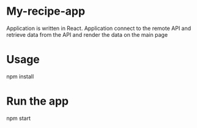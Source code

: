 # My-recipe-app
Application is written in React. Application connect to the remote API and retrieve data from the API and render the data on the main page

# Usage
npm install

# Run the app
npm start
